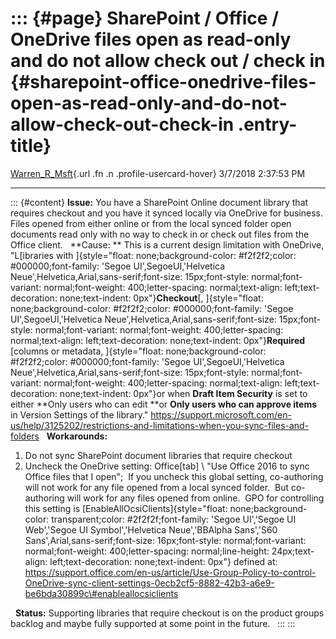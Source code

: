 ::: {#page}
SharePoint / Office / OneDrive files open as read-only and do not allow check out / check in {#sharepoint-office-onedrive-files-open-as-read-only-and-do-not-allow-check-out-check-in .entry-title}
============================================================================================

[Warren\_R\_Msft](https://social.msdn.microsoft.com/profile/Warren_R_Msft){.url
.fn .n .profile-usercard-hover} 3/7/2018 2:37:53 PM

------------------------------------------------------------------------

::: {#content}
**Issue:** You have a SharePoint Online document library that requires
checkout and you have it synced locally via OneDrive for business. 
Files opened from either online or from the local synced folder open
documents read only with no way to check in or check out files from the
Office client.   **Cause: ** This is a current design limitation with
OneDrive, \"L[ibraries with
]{style="float: none;background-color: #f2f2f2;color: #000000;font-family: 'Segoe UI',SegoeUI,'Helvetica Neue',Helvetica,Arial,sans-serif;font-size: 15px;font-style: normal;font-variant: normal;font-weight: 400;letter-spacing: normal;text-align: left;text-decoration: none;text-indent: 0px"}**Checkout**[,
]{style="float: none;background-color: #f2f2f2;color: #000000;font-family: 'Segoe UI',SegoeUI,'Helvetica Neue',Helvetica,Arial,sans-serif;font-size: 15px;font-style: normal;font-variant: normal;font-weight: 400;letter-spacing: normal;text-align: left;text-decoration: none;text-indent: 0px"}**Required**
[columns or
metadata, ]{style="float: none;background-color: #f2f2f2;color: #000000;font-family: 'Segoe UI',SegoeUI,'Helvetica Neue',Helvetica,Arial,sans-serif;font-size: 15px;font-style: normal;font-variant: normal;font-weight: 400;letter-spacing: normal;text-align: left;text-decoration: none;text-indent: 0px"}or
when **Draft Item Security** is set to either **Only users who can edit
**or **Only users who can approve items** in Version Settings of the
library.\"
https://support.microsoft.com/en-us/help/3125202/restrictions-and-limitations-when-you-sync-files-and-folders
  **Workarounds:**

1.  Do not sync SharePoint document libraries that require checkout
2.  Uncheck the OneDrive setting: Office\[tab\] \\ \"Use Office 2016 to
    sync Office files that I open\";  If you uncheck this global
    setting, co-authoring will not work for any file opened from a local
    synced folder.  But co-authoring will work for any files opened from
    online.  GPO for controlling this setting is
    [EnableAllOcsiClients]{style="float: none;background-color: transparent;color: #2f2f2f;font-family: 'Segoe UI','Segoe UI Web','Segoe UI Symbol','Helvetica Neue','BBAlpha Sans','S60 Sans',Arial,sans-serif;font-size: 16px;font-style: normal;font-variant: normal;font-weight: 400;letter-spacing: normal;line-height: 24px;text-align: left;text-decoration: none;text-indent: 0px"}
    defined at:  
    https://support.office.com/en-us/article/Use-Group-Policy-to-control-OneDrive-sync-client-settings-0ecb2cf5-8882-42b3-a6e9-be6bda30899c\#enableallocsiclients

  **Status:** Supporting libraries that require checkout is on the
product groups backlog and maybe fully supported at some point in the
future.  
:::
:::
